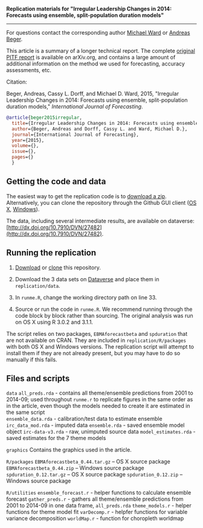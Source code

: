 **Replication materials for 
"Irregular Leadership Changes in 2014: Forecasts using ensemble, split-population duration models"**
***

For questions contact the corresponding author [Michael Ward](mailto:michael.d.ward@duke.edu) or [Andreas Beger](andreas.beger@duke.edu).

This article is a summary of a longer technical report. The complete [original PITF report](http://arxiv.org/abs/1409.7105) is available on arXiv.org, and contains a large amount of additional information on the method we used for forecasting, accuracy assessments, etc.


Citation:

Beger, Andreas, Cassy L. Dorff, and Michael D. Ward, 2015, "Irregular Leadership Changes in 2014: Forecasts using ensemble, split-population duration models," _International Journal of Forecasting_. 

```bibtex
@article{beger2015irregular,
  title={Irregular Leadership Changes in 2014: Forecasts using ensemble, split-population duration models},
  author={Beger, Andreas and Dorff, Cassy L. and Ward, Michael D.},
  journal={International Journal of Forecasting},
  year={2015},
  volume={},
  issue={},
  pages={}
  }    
```

Getting the code and data
-----

The easiest way to get the replication code is to [download a zip](https://github.com/andybega/ijf-ilc2014/archive/master.zip). Alternatively, you can clone the repository through the Github GUI client ([OS X](https://mac.github.com/), [Windows](https://windows.github.com/)).

The data, including several intermediate results, are available on dataverse: [http://dx.doi.org/10.7910/DVN/27482](http://dx.doi.org/10.7910/DVN/27482).


Running the replication
-----

1. [Download](https://github.com/andybega/rap-ensemble-forecasting/archive/master.zip) or [clone](github-mac://openRepo/https://github.com/andybega/rap-ensemble-forecasting) this repository. 

2. Download the 3 data sets on [Dataverse](http://dx.doi.org/10.7910/DVN/27482) and place them in `replication/data`.

3. In `runme.R`, change the working directory path on line 33.

4. Source or run the code in `runme.R`. We recommend running through the code block by block rather than sourcing. The original analysis was run on OS X using R 3.0.2 and 3.1.1.

The script relies on two packages, `EBMAforecastbeta` and `spduration` that are not available on CRAN. They are included in `replication/R/packages` with both OS X and Windows versions. The replication script will attempt to install them if they are not already present, but you may have to do so manually if this fails.

Files and scripts
------

`data`
`all_preds.rda` - contains all theme/ensemble predictions from 2001 to 2014-09; used throughout `runme.r` to replicate figures in the same order as in the article, even though the models needed to create it are estimated in the same script   
`ensemble_data.rda` - calibration/test data to estimate ensemble
`irc_data_mod.rda` - imputed data
`ensemble.rda` - saved ensemble model object
`irc-data-v3.rda` - raw, unimputed source data
`model_estimates.rda` - saved estimates for the 7 theme models

`graphics`
Contains the graphics used in the article.

`R/packages`
`EBMAforecastbeta_0.44.tar.gz` – OS X source package
`EBMAforecastbeta_0.44.zip` – Windows source package
`spduration_0.12.tar.gz` – OS X source package
`spduration_0.12.zip` – Windows source package

`R/utilities`
`ensemble_forecast.r` - helper functions to calculate ensemble forecast
`gather_preds.r` - gathers all theme/ensemble predictions from 2001 to 2014-09 in one data frame, `all_preds.rda`
`theme_models.r` - helper functions for theme model fit
`varDecomp.r` - helpfer functions for variable variance decomposition
`worldMap.r` - function for choropleth worldmap



